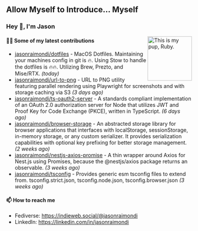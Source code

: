 ## Allow Myself to Introduce... Myself

### Hey :wave:, I'm Jason

<img align='right' alt="This is my pup, Ruby." src='https://jasonraimondi.com/misc/me/zombie-ruby-trimmed@2x.png' width='120px'>

#### 👨‍💻 Some of my latest contributions


- [jasonraimondi/dotfiles](https://github.com/jasonraimondi/dotfiles) - MacOS Dotfiles. Maintaining your machines config in git is :fire:. Using Stow to handle the dotfiles is :fire::fire:. Utilizing Brew, Prezto, and Mise/RTX. _(today)_
- [jasonraimondi/url-to-png](https://github.com/jasonraimondi/url-to-png) - URL to PNG utility featuring parallel rendering using Playwright for screenshots and with storage caching via S3 _(3 days ago)_
- [jasonraimondi/ts-oauth2-server](https://github.com/jasonraimondi/ts-oauth2-server) - A standards compliant implementation of an OAuth 2.0 authorization server for Node that utilizes JWT and Proof Key for Code Exchange (PKCE), written in TypeScript.  _(6 days ago)_
- [jasonraimondi/browser-storage](https://github.com/jasonraimondi/browser-storage) - An abstracted storage library for browser applications that interfaces with localStorage, sessionStorage, in-memory storage, or any custom serializer. It provides serialization capabilities with optional key prefixing for better storage management. _(2 weeks ago)_
- [jasonraimondi/nestjs-axios-promise](https://github.com/jasonraimondi/nestjs-axios-promise) - A thin wrapper around Axios for Nest.js using Promises, because the @nestjs/axios package returns an observable. _(3 weeks ago)_
- [jasonraimondi/tsconfig](https://github.com/jasonraimondi/tsconfig) - Provides generic esm tsconfig files to extend from. tsconfig.strict.json, tsconfig.node.json, tsconfig.browser.json _(3 weeks ago)_

#### 📫 How to reach me

- Fediverse: https://indieweb.social/@jasonraimondi
- LinkedIn: https://linkedin.com/in/jasonraimondi
